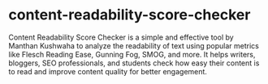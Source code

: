 # content-readability-score-checker
Content Readability Score Checker is a simple and effective tool by Manthan Kushwaha to analyze the readability of text using popular metrics like Flesch Reading Ease, Gunning Fog, SMOG, and more. It helps writers, bloggers, SEO professionals, and students check how easy their content is to read and improve content quality for better engagement.
